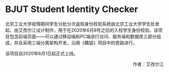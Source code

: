 # BJUT Student Identity Checker

北京工业大学疫情期间学生分批分次返校身份校验系统由北京工业大学学生处发起，由艾孜尔江设计制作，用于在2020年6月8号之后的入校学生身份校验。该项目包含前端页面——可以通过移动端和PC端进行访问、服务端和数据库三部分组成，并且采用三端分离架构开发，沿用《趣袋》项目中的思路进行。

该项目自2020年6月1日起正式上线。





<p align="right">作者：艾孜尔江</p>

